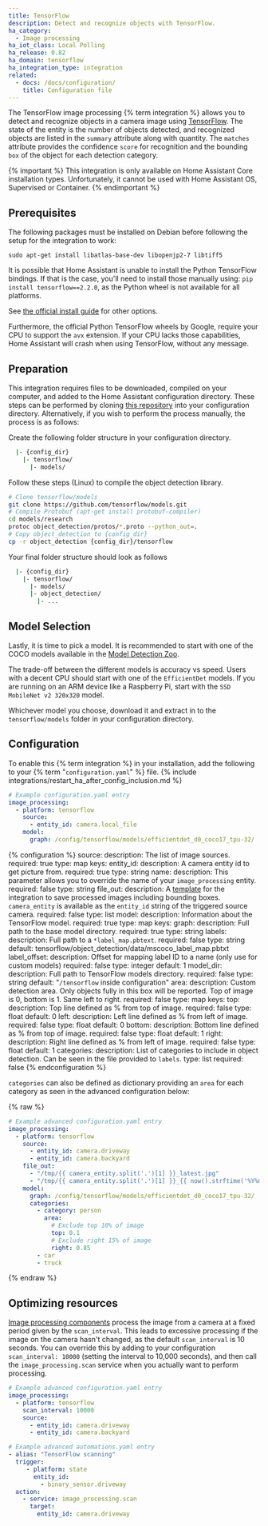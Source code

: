 ```yaml
---
title: TensorFlow
description: Detect and recognize objects with TensorFlow.
ha_category:
  - Image processing
ha_iot_class: Local Polling
ha_release: 0.82
ha_domain: tensorflow
ha_integration_type: integration
related:
  - docs: /docs/configuration/
    title: Configuration file
---
```


The TensorFlow image processing {% term integration %} allows you to detect and recognize objects in a camera image using [TensorFlow](https://www.tensorflow.org/). The state of the entity is the number of objects detected, and recognized objects are listed in the `summary` attribute along with quantity. The `matches` attribute provides the confidence `score` for recognition and the bounding `box` of the object for each detection category.

{% important %}
This integration is only available on Home Assistant Core installation types. Unfortunately, it cannot be used with Home Assistant OS, Supervised or Container.
{% endimportant %}

## Prerequisites

The following packages must be installed on Debian before following the setup for the integration to work:

`sudo apt-get install libatlas-base-dev libopenjp2-7 libtiff5`

It is possible that Home Assistant is unable to install the Python TensorFlow bindings. If that is the case,
you'll need to install those manually using: `pip install tensorflow==2.2.0`, as the Python wheel is
not available for all platforms.

See [the official install guide](https://www.tensorflow.org/install/) for other options.

Furthermore, the official Python TensorFlow wheels by Google, require your CPU to support the `avx` extension.
If your CPU lacks those capabilities, Home Assistant will crash when using TensorFlow, without any message.

## Preparation

This integration requires files to be downloaded, compiled on your computer, and added to the Home Assistant configuration directory. These steps can be performed by cloning [this repository](https://github.com/hunterjm/hass-tensorflow) into your configuration directory. Alternatively, if you wish to perform the process manually, the process is as follows:

Create the following folder structure in your configuration directory.

```bash
  |- {config_dir}
    |- tensorflow/
      |- models/
```

Follow these steps (Linux) to compile the object detection library.

```bash
# Clone tensorflow/models
git clone https://github.com/tensorflow/models.git
# Compile Protobuf (apt-get install protobuf-compiler)
cd models/research
protoc object_detection/protos/*.proto --python_out=.
# Copy object_detection to {config_dir}
cp -r object_detection {config_dir}/tensorflow
```

Your final folder structure should look as follows

```bash
  |- {config_dir}
    |- tensorflow/
      |- models/
      |- object_detection/
        |- ...
```

## Model Selection

Lastly, it is time to pick a model. It is recommended to start with one of the COCO models available in the [Model Detection Zoo](https://github.com/tensorflow/models/blob/master/research/object_detection/g3doc/tf2_detection_zoo.md).

The trade-off between the different models is accuracy vs speed.  Users with a decent CPU should start with one of the `EfficientDet` models. If you are running on an ARM device like a Raspberry Pi, start with the `SSD MobileNet v2 320x320` model.

Whichever model you choose, download it and extract in to the `tensorflow/models` folder in your configuration directory.

## Configuration

To enable this {% term integration %} in your installation, add the following to your {% term "`configuration.yaml`" %} file.
{% include integrations/restart_ha_after_config_inclusion.md %}

```yaml
# Example configuration.yaml entry
image_processing:
  - platform: tensorflow
    source:
      - entity_id: camera.local_file
    model:
      graph: /config/tensorflow/models/efficientdet_d0_coco17_tpu-32/
```

{% configuration %}
source:
  description: The list of image sources.
  required: true
  type: map
  keys:
    entity_id:
      description: A camera entity id to get picture from.
      required: true
      type: string
    name:
      description: This parameter allows you to override the name of your `image_processing` entity.
      required: false
      type: string
file_out:
    description: A [template](/docs/configuration/templating/#processing-incoming-data) for the integration to save processed images including bounding boxes. `camera_entity` is available as the `entity_id` string of the triggered source camera.
    required: false
    type: list
model:
    description: Information about the TensorFlow model.
    required: true
    type: map
    keys:
      graph:
        description: Full path to the base model directory.
        required: true
        type: string
      labels:
       description: Full path to a `*label_map.pbtext`.
       required: false
       type: string
       default: tensorflow/object_detection/data/mscoco_label_map.pbtxt
      label_offset:
        description: Offset for mapping label ID to a name (only use for custom models)
        required: false
        type: integer
        default: 1
      model_dir:
        description: Full path to TensorFlow models directory.
        required: false
        type: string
        default: "`/tensorflow` inside configuration"
      area:
        description: Custom detection area. Only objects fully in this box will be reported. Top of image is 0, bottom is 1.  Same left to right.
        required: false
        type: map
        keys:
          top:
            description: Top line defined as % from top of image.
            required: false
            type: float
            default: 0
          left:
            description: Left line defined as % from left of image.
            required: false
            type: float
            default: 0
          bottom:
            description: Bottom line defined as % from top of image.
            required: false
            type: float
            default: 1
          right:
            description: Right line defined as % from left of image.
            required: false
            type: float
            default: 1
      categories:
        description: List of categories to include in object detection. Can be seen in the file provided to `labels`.
        type: list
        required: false
{% endconfiguration %}

`categories` can also be defined as dictionary providing an `area` for each category as seen in the advanced configuration below:

{% raw %}

```yaml
# Example advanced configuration.yaml entry
image_processing:
  - platform: tensorflow
    source:
      - entity_id: camera.driveway
      - entity_id: camera.backyard
    file_out:
      - "/tmp/{{ camera_entity.split('.')[1] }}_latest.jpg"
      - "/tmp/{{ camera_entity.split('.')[1] }}_{{ now().strftime('%Y%m%d_%H%M%S') }}.jpg"
    model:
      graph: /config/tensorflow/models/efficientdet_d0_coco17_tpu-32/
      categories:
        - category: person
          area:
            # Exclude top 10% of image
            top: 0.1
            # Exclude right 15% of image
            right: 0.85
        - car
        - truck
```

{% endraw %}

## Optimizing resources

[Image processing components](/integrations/image_processing/) process the image from a camera at a fixed period given by the `scan_interval`. This leads to excessive processing if the image on the camera hasn't changed, as the default `scan_interval` is 10 seconds. You can override this by adding to your configuration `scan_interval: 10000` (setting the interval to 10,000 seconds), and then call the `image_processing.scan` service when you actually want to perform processing.

```yaml
# Example advanced configuration.yaml entry
image_processing:
  - platform: tensorflow
    scan_interval: 10000
    source:
      - entity_id: camera.driveway
      - entity_id: camera.backyard
```

```yaml
# Example advanced automations.yaml entry
- alias: "TensorFlow scanning"
  trigger:
     - platform: state
       entity_id:
         - binary_sensor.driveway
  action:
    - service: image_processing.scan
      target:
        entity_id: camera.driveway
```
